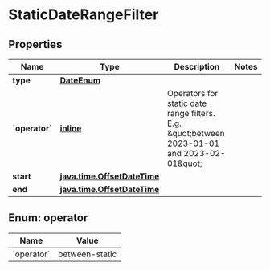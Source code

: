 
# StaticDateRangeFilter

## Properties
| Name | Type | Description | Notes |
| ------------ | ------------- | ------------- | ------------- |
| **type** | [**DateEnum**](DateEnum.md) |  |  |
| **&#x60;operator&#x60;** | [**inline**](#&#x60;Operator&#x60;) | Operators for static date range filters.  E.g. \&quot;between 2023-01-01 and 2023-02-01\&quot; |  |
| **start** | [**java.time.OffsetDateTime**](java.time.OffsetDateTime.md) |  |  |
| **end** | [**java.time.OffsetDateTime**](java.time.OffsetDateTime.md) |  |  |


<a id="`Operator`"></a>
## Enum: operator
| Name | Value |
| ---- | ----- |
| &#x60;operator&#x60; | between-static |




